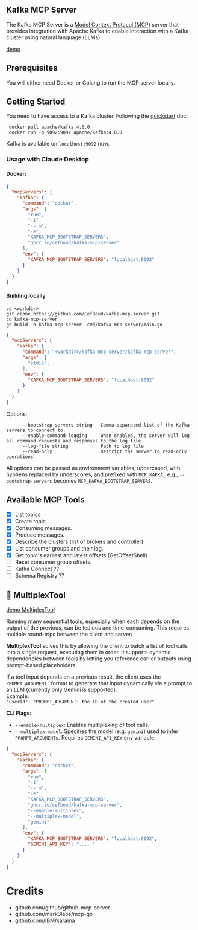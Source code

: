 ## Kafka MCP Server
 The Kafka MCP Server is a [Model Context Protocol (MCP)](https://modelcontextprotocol.io/introduction)
server that provides integration with Apache Kafka to enable interaction with a Kafka cluster using natural language (LLMs).

[demo](https://github.com/user-attachments/assets/67d3207a-bfe1-4549-a5c5-b2058bd65717)


## Prerequisites 
You will either need Docker or Golang to run the MCP server locally.   

## Getting Started

You need to have access to a Kafka cluster. Following the [quickstart](https://kafka.apache.org/quickstart) doc:

```
 docker pull apache/kafka:4.0.0
 docker run -p 9092:9092 apache/kafka:4.0.0
```
Kafka is available on `localhost:9092` now.

### Usage with Claude Desktop

#### Docker:

```json
{
  "mcpServers": {
    "kafka": {
      "command": "docker",
      "args": [
        "run",
        "-i",
        "--rm",
        "-e",
        "KAFKA_MCP_BOOTSTRAP_SERVERS",
        "ghcr.io/cefboud/kafka-mcp-server"
      ],
      "env": {
        "KAFKA_MCP_BOOTSTRAP_SERVERS": "localhost:9092"
      }
    }
  }
}
```
#### Building locally

```
cd <workdir>
git clone https://github.com/CefBoud/kafka-mcp-server.git
cd kafka-mcp-server
go build -o kafka-mcp-server  cmd/kafka-mcp-server/main.go 
```

```json
{
  "mcpServers": {
    "kafka": {
      "command": "<workdir>/kafka-mcp-server/kafka-mcp-server",
      "args": [
        "stdio",
      ],
      "env": {
        "KAFKA_MCP_BOOTSTRAP_SERVERS": "localhost:9092"
      }
    }
  }
}
```

Options:

```
      --bootstrap-servers string   Comma-separated list of the Kafka servers to connect to.
      --enable-command-logging     When enabled, the server will log all command requests and responses to the log file
      --log-file string            Path to log file
      --read-only                  Restrict the server to read-only operations
```

All options can be passed as environment variables, uppercased, with hyphens replaced by underscores, and prefixed with `MCP_KAFKA_` e.g., `--bootstrap-servers` becomes `MCP_KAFKA_BOOTSTRAP_SERVERS`.

## Available MCP Tools

- [x] List topics
- [x] Create topic
- [x] Consuming messages.
- [x] Produce messages.
- [x] Describe the clusters (list of brokers and controller)
- [x] List consumer groups and their lag.
- [x] Get topic's earliest and latest offsets (GetOffsetShell)
- [ ] Reset consumer group offsets.
- [ ] Kafka Connect ??
- [ ] Schema Registry ??

##
## 🔀 MultiplexTool

[demo MultiplexTool ](https://github.com/user-attachments/assets/ad264bab-f135-462d-9fed-e8aedf7ffcc7)


Running many sequential tools, especially when each depends on the output of the previous, can be tedious and time-consuming. This requires multiple round-trips between the client and server/

**MultiplexTool** solves this by allowing the client to batch a list of tool calls into a single request, executing them in order. It supports dynamic dependencies between tools by letting you reference earlier outputs using prompt-based placeholders.

If a tool input depends on a previous result, the client uses the `PROMPT_ARGUMENT:` format to generate that input dynamically via a prompt to an LLM (currently only Gemini is supported).  
Example:  
`"userId": "PROMPT_ARGUMENT: the ID of the created user"`

**CLI Flags:**

- `--enable-multiplex`: Enables multiplexing of tool calls.
- `--multiplex-model`: Specifies the model (e.g. `gemini`) used to infer `PROMPT_ARGUMENT`s. Requires `GEMINI_API_KEY` env variable.

```json
{
  "mcpServers": {
    "kafka": {
      "command": "docker",
      "args": [
        "run",
        "-i",
        "--rm",
        "-e",
        "KAFKA_MCP_BOOTSTRAP_SERVERS",
        "ghcr.io/cefboud/kafka-mcp-server",
        "--enable-multiplex",
        "--multiplex-model",
        "gemini"
      ],
      "env": {
        "KAFKA_MCP_BOOTSTRAP_SERVERS": "localhost:9092",
        "GEMINI_API_KEY": "....."
      }
    }
  }
}
```


# Credits
* github.com/github/github-mcp-server
* github.com/mark3labs/mcp-go 
* github.com/IBM/sarama 